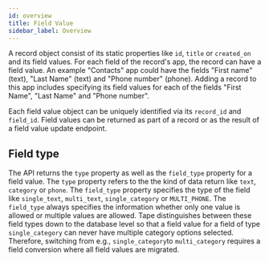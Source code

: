 ```yaml
---
id: overview
title: Field Value
sidebar_label: Overview
---
```


A record object consist of its static properties like `id`, `title` or `created_on` and its field values. For each field of the record's app, the record can have a field value.
An example "Contacts" app could have the fields "First name" (text), "Last Name" (text) and "Phone number" (phone). Adding a record to this app includes specifying its field values for each of the fields "First Name", "Last Name" and "Phone number".

Each field value object can be uniquely identified via its `record_id` and `field_id`. Field values can be returned as part of a record or as the result of a field value update endpoint.

## Field type

The API returns the `type` property as well as the `field_type` property for a field value. The `type` property refers to the the kind of data return like `text`, `category` or `phone`. The `field_type` property specifies the type of the field like `single_text`, `multi_text`, `single_category` or `MULTI_PHONE`. The `field_type` always specifies the information whether only one value is allowed or multiple values are allowed. Tape distinguishes between these field types down to the database level so that a field value for a field of type `single_category` can never have multiple category options selected. Therefore, switching from e.g., `single_category`to `multi_category` requires a field conversion where all field values are migrated.
